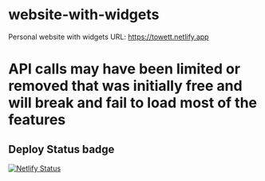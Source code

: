 # website-with-widgets

Personal website with widgets
URL: <https://towett.netlify.app>

# API calls may have been limited or removed that was initially free and will break and fail to load most of the features

## Deploy Status badge

[![Netlify Status](https://api.netlify.com/api/v1/badges/37eda21b-095b-4402-8553-bb1c9a6bacfc/deploy-status)](https://app.netlify.com/sites/towett/deploys)
